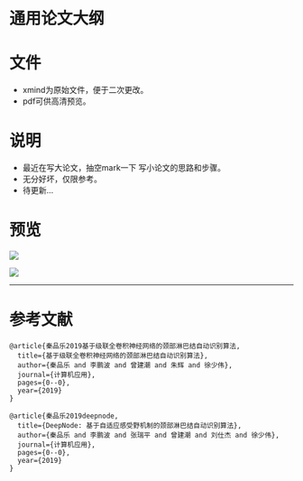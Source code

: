 # 通用论文大纲

# 文件
- xmind为原始文件，便于二次更改。
- pdf可供高清预览。


# 说明
- 最近在写大论文，抽空mark一下 写小论文的思路和步骤。
- 无分好坏，仅限参考。
- 待更新...

# 预览

![](https://github.com/bobo0810/PaperOutline/blob/master/ExamplePaper/DeepNode论文大纲.png)

![](https://github.com/bobo0810/PaperOutline/blob/master/论文大纲.png)


----------
 # 参考文献

```
@article{秦品乐2019基于级联全卷积神经网络的颈部淋巴结自动识别算法,
  title={基于级联全卷积神经网络的颈部淋巴结自动识别算法},
  author={秦品乐 and 李鹏波 and 曾建潮 and 朱辉 and 徐少伟},
  journal={计算机应用},
  pages={0--0},
  year={2019}
}

@article{秦品乐2019deepnode,
  title={DeepNode: 基于自适应感受野机制的颈部淋巴结自动识别算法},
  author={秦品乐 and 李鹏波 and 张瑞平 and 曾建潮 and 刘仕杰 and 徐少伟},
  journal={计算机应用},
  pages={0--0},
  year={2019}
}
```